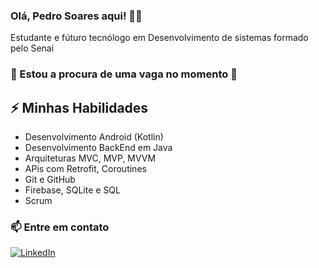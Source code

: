 ### Olá, Pedro Soares aqui! 👨‍💻

Estudante e fúturo tecnólogo em Desenvolvimento de sistemas formado pelo Senai
### 👀 Estou a procura de uma vaga no momento 👀

## ⚡ Minhas Habilidades
- Desenvolvimento Android (Kotlin)
- Desenvolvimento BackEnd em Java
- Arquiteturas MVC, MVP, MVVM
- APis com Retrofit, Coroutines
- Git e GitHub
- Firebase, SQLite e SQL
- Scrum

### 📫 Entre em contato
[![LinkedIn](https://img.shields.io/badge/LinkedIn-0077B5?style=for-the-badge&logo=linkedin&logoColor=white)](https://www.linkedin.com/in/pedro-henrique-92029b113/)
